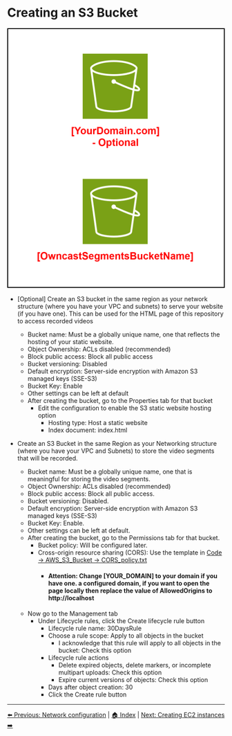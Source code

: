 # Creating an S3 Bucket
![Owncast-Bucket.drawio.svg](/Images/Owncast-Bucket.drawio.svg)

- [Optional] Create an S3 bucket in the same region as your network structure (where you have your VPC and subnets) to serve your website (if you have one). This can be used for the HTML page of this repository to access recorded videos
  - Bucket name: Must be a globally unique name, one that reflects the hosting of your static website.
  - Object Ownership: ACLs disabled (recommended)
  - Block public access: Block all public access
  - Bucket versioning: Disabled
  - Default encryption: Server-side encryption with Amazon S3 managed keys (SSE-S3)
  - Bucket Key: Enable
  - Other settings can be left at default
  - After creating the bucket, go to the Properties tab for that bucket
    - Edit the configuration to enable the S3 static website hosting option
      - Hosting type: Host a static website
      - Index document: index.html

- Create an S3 Bucket in the same Region as your Networking structure (where you have your VPC and Subnets) to store the video segments that will be recorded.
  - Bucket name: Must be a globally unique name, one that is meaningful for storing the video segments.
  - Object Ownership: ACLs disabled (recommended)
  - Block public access: Block all public access.
  - Bucket versioning: Disabled.
  - Default encryption: Server-side encryption with Amazon S3 managed keys (SSE-S3)
  - Bucket Key: Enable.
  - Other settings can be left at default.
  - After creating the bucket, go to the Permissions tab for that bucket.
    - Bucket policy: Will be configured later.
    - Cross-origin resource sharing (CORS): Use the template in [Code -> AWS_S3_Bucket -> CORS_policy.txt](Code/AWS_S3_Bucket/CORS_policy.txt)
      - #### Attention: Change [YOUR_DOMAIN] to your domain if you have one. a configured domain, if you want to open the page locally then replace the value of AllowedOrigins to http://localhost
  - Now go to the Management tab
    - Under Lifecycle rules, click the Create lifecycle rule button
      - Lifecycle rule name: 30DaysRule
      - Choose a rule scope: Apply to all objects in the bucket
        - I acknowledge that this rule will apply to all objects in the bucket: Check this option
      - Lifecycle rule actions
        - Delete expired objects, delete markers, or incomplete multipart uploads: Check this option
        - Expire current versions of objects: Check this option
      - Days after object creation: 30
      - Click the Create rule button

---
[⬅️ Previous: Network configuration](01-Network.md) | [🏠 Index](../README.md) | [Next: Creating EC2 instances ➡️](03-EC2-instance-creation.md)